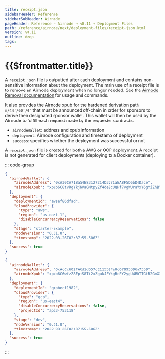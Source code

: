 ```yaml
---
title: receipt.json
sidebarHeader: Reference
sidebarSubHeader: Airnode
pageHeader: Reference → Airnode → v0.11 → Deployment Files
path: /reference/airnode/next/deployment-files/receipt-json.html
version: v0.11
outline: deep
tags:
---
```


<VersionWarning/>

<PageHeader/>

<SearchHighlight/>

<FlexStartTag/>

# {{$frontmatter.title}}

A `receipt.json` file is outputted after each deployment and contains
non-sensitive information about the deployment. The main use of a receipt file
is to remove an Airnode deployment when no longer needed. See the
[Airnode Removal documentation](/reference/airnode/next/packages/deployer.md)
for usage and commands.

It also provides the Airnode xpub for the hardened derivation path
`m/44'/60'/0'` that must be announced off-chain in order for sponsors to derive
their designated sponsor wallet. This wallet will then be used by the Airnode to
fulfill each request made by the requester contracts.

- `airnodeWallet`: address and xpub information
- `deployment`: Airnode configuration and timestamp of deployment
- `success`: specifies whether the deployment was successful or not

A `receipt.json` file is created for both a AWS or GCP deployment. A receipt is
not generated for client deployments (deploying to a Docker container).

::: code-group

```json [AWS]
{
  "airnodeWallet": {
    "airnodeAddress": "0xA30CA71Ba54E83127214D3271aEA8F5D6bD4Dace",
    "airnodeXpub": "xpub6C8tvRgYkjNVaGMtpyZf4deBcUQHf7vgWUraVxY6gYiZhBYbPkFkLLWJzUUeVFdkKpVtatmXHX8kB76xgfmTpVZWbVWdq1rneaAY6a8RtbY"
  },
  "deployment": {
    "deploymentId": "awsef86dfad",
    "cloudProvider": {
      "type": "aws",
      "region": "us-east-1",
      "disableConcurrencyReservations": false
    },
    "stage": "starter-example",
    "nodeVersion": "0.11.0",
    "timestamp": "2022-03-26T02:37:55.506Z"
  },
  "success": true
}
```

```json [GCP]
{
  "airnodeWallet": {
    "airnodeAddress": "0xAcCc602FA6d1dD57cE11559Fe0c07895396a7359",
    "airnodeXpub": "xpub6C6wfzZ8EptS8Ti2xZgukJFWkgBcFY2ygU4BDTTGtR2GmX3vvrx3YFat3i1XLfwvhtiCEty1GZnV1MSCKBBt7uYKBbrHaqWvP623w9jUNhW"
  },
  "deployment": {
    "deploymentId": "gcpbecf1982",
    "cloudProvider": {
      "type": "gcp",
      "region": "us-east4",
      "disableConcurrencyReservations": false,
      "projectId": "api3-753118"
    },
    "stage": "dev",
    "nodeVersion": "0.11.0",
    "timestamp": "2022-03-26T02:37:55.506Z"
  },
  "success": true
}
```

:::

<FlexEndTag/>
